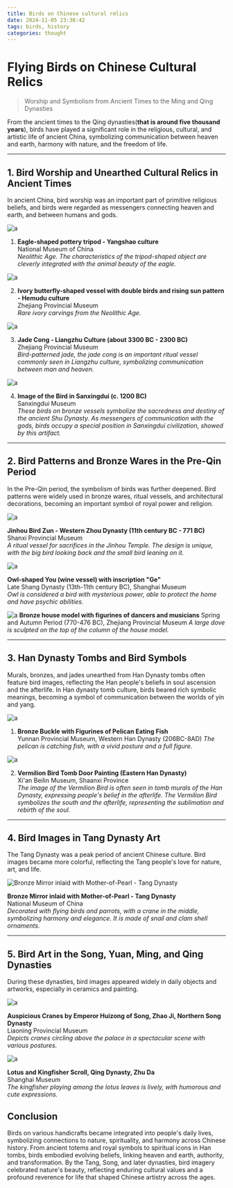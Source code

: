 ```yaml
---
title: Birds on Chinese cultural relics
date: 2024-11-05 23:38:42
tags: birds, history
categories: thought
---
```


# Flying Birds on Chinese Cultural Relics

> Worship and Symbolism from Ancient Times to the Ming and Qing Dynasties

From the ancient times to the Qing dynasties(**that is around five thousand years**), birds have played a significant role in the religious, cultural, and artistic life of ancient China, symbolizing communication between heaven and earth, harmony with nature, and the freedom of life.

---

## 1. Bird Worship and Unearthed Cultural Relics in Ancient Times

In ancient China, bird worship was an important part of primitive religious beliefs, and birds were regarded as messengers connecting heaven and earth, and between humans and gods.

![](<https:/blog.gu33gu.asia/_resources/Pasted image 20241106225509.png> "a")

1. **Eagle-shaped pottery tripod - Yangshao culture**  
	National Museum of China  
	*Neolithic Age. The characteristics of the tripod-shaped object are cleverly integrated with the animal beauty of the eagle.*

![](<https:/blog.gu33gu.asia/_resources/Pasted image 20241106225519.png> "a")

2. **Ivory butterfly-shaped vessel with double birds and rising sun pattern - Hemudu culture**  
	Zhejiang Provincial Museum  
	*Rare ivory carvings from the Neolithic Age.*

![](<https:/blog.gu33gu.asia/_resources/Pasted image 20241106225610.png> "a")

3. **Jade Cong - Liangzhu Culture (about 3300 BC - 2300 BC)**  
	Zhejiang Provincial Museum  
	*Bird-patterned jade, the jade cong is an important ritual vessel commonly seen in Liangzhu culture, symbolizing communication between man and heaven.*

![](<https:/blog.gu33gu.asia/_resources/Pasted image 20241106225641.png> "a")

4. **Image of the Bird in Sanxingdui (c. 1200 BC)**  
	Sanxingdui Museum  
	*These birds on bronze vessels symbolize the sacredness and destiny of the ancient Shu Dynasty. As messengers of communication with the gods, birds occupy a special position in Sanxingdui civilization, showed by this artifact.*

---

## 2. Bird Patterns and Bronze Wares in the Pre-Qin Period

In the Pre-Qin period, the symbolism of birds was further deepened. Bird patterns were widely used in bronze wares, ritual vessels, and architectural decorations, becoming an important symbol of royal power and religion.

![](<https:/blog.gu33gu.asia/_resources/Pasted image 20241106225707.png> "a")

**Jinhou Bird Zun - Western Zhou Dynasty (11th century BC - 771 BC)**  
Shanxi Provincial Museum  
*A ritual vessel for sacrifices in the Jinhou Temple. The design is unique, with the big bird looking back and the small bird leaning on it.*

![](<https:/blog.gu33gu.asia/_resources/Pasted image 20241106225713.png> "a")

**Owl-shaped You (wine vessel) with inscription "Ge"**  
Late Shang Dynasty (13th-11th century BC), Shanghai Museum  
*Owl is considered a bird with mysterious power, able to protect the home and have psychic abilities.*

![](<https:/blog.gu33gu.asia/_resources/Pasted image 20241106225919.png> "a")
**Bronze house model with figurines of dancers and musicians**
Spring and Autumn Period (770-476 BC), Zhejiang Provincial Museum
*A large dove is sculpted on the top of the column of the house model.*


---

## 3. Han Dynasty Tombs and Bird Symbols

Murals, bronzes, and jades unearthed from Han Dynasty tombs often feature bird images, reflecting the Han people's beliefs in soul ascension and the afterlife. In Han dynasty tomb culture, birds beared rich symbolic meanings, becoming a symbol of communication between the worlds of yin and yang.

![](<https:/blog.gu33gu.asia/_resources/Pasted image 20241106230752.png> "a")

1. **Bronze Buckle with Figurines of Pelican Eating Fish**  
	Yunnan Provincial Museum, Western Han Dynasty (206BC-8AD)
	*The pelican is catching fish, with a vivid posture and a full figure.*

![](<https:/blog.gu33gu.asia/_resources/Pasted image 20241106230910.png> "a")

2. **Vermilion Bird Tomb Door Painting (Eastern Han Dynasty)**  
	Xi'an Beilin Museum, Shaanxi Province  
	*The image of the Vermilion Bird is often seen in tomb murals of the Han Dynasty, expressing people's belief in the afterlife. The Vermilion Bird symbolizes the south and the afterlife, representing the sublimation and rebirth of the soul.*

---

## 4. Bird Images in Tang Dynasty Art

The Tang Dynasty was a peak period of ancient Chinese culture. Bird images became more colorful, reflecting the Tang people's love for nature, art, and life.

![Bronze Mirror inlaid with Mother-of-Pearl - Tang Dynasty](file:///C:/Users/Richargu/AppData/Local/Temp/msohtmlclip1/01/clip_image020.jpg)

**Bronze Mirror inlaid with Mother-of-Pearl - Tang Dynasty**  
National Museum of China  
*Decorated with flying birds and parrots, with a crane in the middle, symbolizing harmony and elegance. It is made of snail and clam shell ornaments.*

---

## 5. Bird Art in the Song, Yuan, Ming, and Qing Dynasties

During these dynasties, bird images appeared widely in daily objects and artworks, especially in ceramics and painting.

![](<https:/blog.gu33gu.asia/_resources/Pasted image 20241106231630.png> "a")

**Auspicious Cranes by Emperor Huizong of Song, Zhao Ji, Northern Song Dynasty**  
Liaoning Provincial Museum  
*Depicts cranes circling above the palace in a spectacular scene with various postures.*

![](<https:/blog.gu33gu.asia/_resources/Pasted image 20241106231341.png> "a")

**Lotus and Kingfisher Scroll, Qing Dynasty, Zhu Da**  
Shanghai Museum  
*The kingfisher playing among the lotus leaves is lively, with humorous and cute expressions.*

## Conclusion

Birds on various handicrafts became integrated into people's daily lives, symbolizing connections to nature, spirituality, and harmony across Chinese history. From ancient totems and royal symbols to spiritual icons in Han tombs, birds embodied evolving beliefs, linking heaven and earth, authority, and transformation. By the Tang, Song, and later dynasties, bird imagery celebrated nature's beauty, reflecting enduring cultural values and a profound reverence for life that shaped Chinese artistry across the ages.

